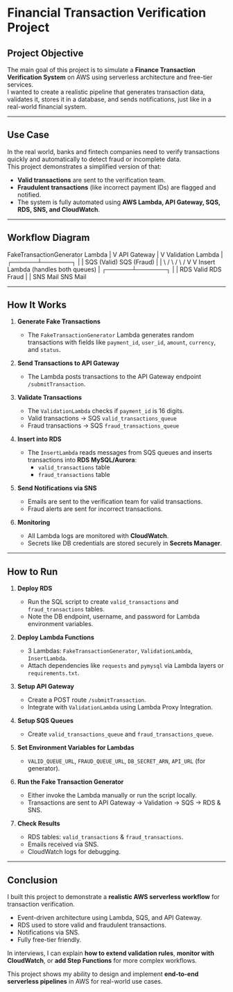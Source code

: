 # Financial Transaction Verification Project

## Project Objective

The main goal of this project is to simulate a **Finance Transaction Verification System** on AWS using serverless architecture and free-tier services.  
I wanted to create a realistic pipeline that generates transaction data, validates it, stores it in a database, and sends notifications, just like in a real-world financial system.

---

## Use Case

In the real world, banks and fintech companies need to verify transactions quickly and automatically to detect fraud or incomplete data.  
This project demonstrates a simplified version of that:  

- **Valid transactions** are sent to the verification team.  
- **Fraudulent transactions** (like incorrect payment IDs) are flagged and notified.  
- The system is fully automated using **AWS Lambda, API Gateway, SQS, RDS, SNS, and CloudWatch**.

---

## Workflow Diagram

FakeTransactionGenerator Lambda
            |
            V
      API Gateway
            |
            V
     Validation Lambda
            |
     ┌──────┴───────┐
     |              |
   SQS (Valid)    SQS (Fraud)
     |              |
       \            /
        \          /
         \        /
          V      V
       Insert Lambda (handles both queues)
            |
     ┌──────┴───────┐
     |              |
  RDS Valid     RDS Fraud
     |              |
   SNS Mail       SNS Mail



---

## How It Works

1. **Generate Fake Transactions**  
   - The `FakeTransactionGenerator` Lambda generates random transactions with fields like `payment_id`, `user_id`, `amount`, `currency`, and `status`.

2. **Send Transactions to API Gateway**  
   - The Lambda posts transactions to the API Gateway endpoint `/submitTransaction`.

3. **Validate Transactions**  
   - The `ValidationLambda` checks if `payment_id` is 16 digits.  
   - Valid transactions → SQS `valid_transactions_queue`  
   - Fraud transactions → SQS `fraud_transactions_queue`

4. **Insert into RDS**  
   - The `InsertLambda` reads messages from SQS queues and inserts transactions into **RDS MySQL/Aurora**:  
     - `valid_transactions` table  
     - `fraud_transactions` table  

5. **Send Notifications via SNS**  
   - Emails are sent to the verification team for valid transactions.  
   - Fraud alerts are sent for incorrect transactions.

6. **Monitoring**  
   - All Lambda logs are monitored with **CloudWatch**.  
   - Secrets like DB credentials are stored securely in **Secrets Manager**.

---

## How to Run

1. **Deploy RDS**  
   - Run the SQL script to create `valid_transactions` and `fraud_transactions` tables.  
   - Note the DB endpoint, username, and password for Lambda environment variables.

2. **Deploy Lambda Functions**  
   - 3 Lambdas: `FakeTransactionGenerator`, `ValidationLambda`, `InsertLambda`.  
   - Attach dependencies like `requests` and `pymysql` via Lambda layers or `requirements.txt`.

3. **Setup API Gateway**  
   - Create a POST route `/submitTransaction`.  
   - Integrate with `ValidationLambda` using Lambda Proxy Integration.

4. **Setup SQS Queues**  
   - Create `valid_transactions_queue` and `fraud_transactions_queue`.

5. **Set Environment Variables for Lambdas**  
   - `VALID_QUEUE_URL`, `FRAUD_QUEUE_URL`, `DB_SECRET_ARN`, `API_URL` (for generator).

6. **Run the Fake Transaction Generator**  
   - Either invoke the Lambda manually or run the script locally.  
   - Transactions are sent to API Gateway → Validation → SQS → RDS & SNS.

7. **Check Results**  
   - RDS tables: `valid_transactions` & `fraud_transactions`.  
   - Emails received via SNS.  
   - CloudWatch logs for debugging.

---

## Conclusion

I built this project to demonstrate a **realistic AWS serverless workflow** for transaction verification.  

- Event-driven architecture using Lambda, SQS, and API Gateway.  
- RDS used to store valid and fraudulent transactions.  
- Notifications via SNS.  
- Fully free-tier friendly.  

In interviews, I can explain **how to extend validation rules**, **monitor with CloudWatch**, or **add Step Functions** for more complex workflows.  

This project shows my ability to design and implement **end-to-end serverless pipelines** in AWS for real-world use cases.

